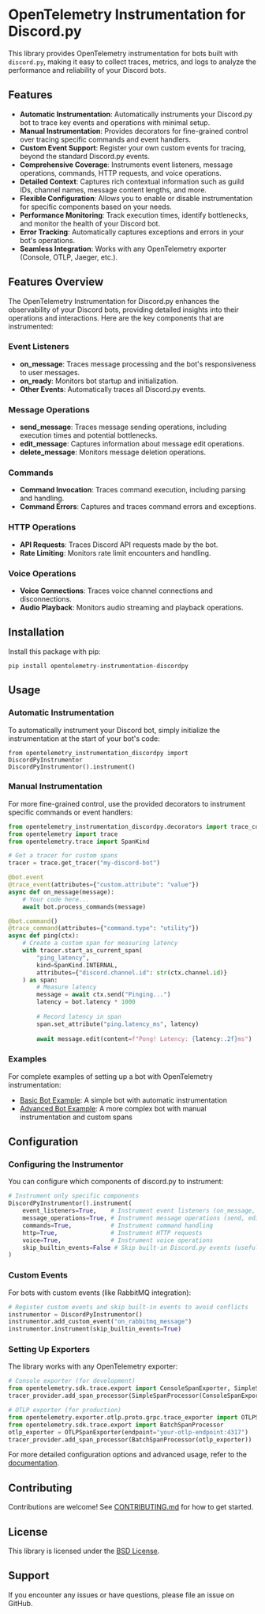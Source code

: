 # OpenTelemetry Instrumentation for Discord.py

This library provides OpenTelemetry instrumentation for bots built with `discord.py`, making it easy to collect traces, metrics, and logs to analyze the performance and reliability of your Discord bots.

## Features

- **Automatic Instrumentation**: Automatically instruments your Discord.py bot to trace key events and operations with minimal setup.
- **Manual Instrumentation**: Provides decorators for fine-grained control over tracing specific commands and event handlers.
- **Custom Event Support**: Register your own custom events for tracing, beyond the standard Discord.py events.
- **Comprehensive Coverage**: Instruments event listeners, message operations, commands, HTTP requests, and voice operations.
- **Detailed Context**: Captures rich contextual information such as guild IDs, channel names, message content lengths, and more.
- **Flexible Configuration**: Allows you to enable or disable instrumentation for specific components based on your needs.
- **Performance Monitoring**: Track execution times, identify bottlenecks, and monitor the health of your Discord bot.
- **Error Tracking**: Automatically captures exceptions and errors in your bot's operations.
- **Seamless Integration**: Works with any OpenTelemetry exporter (Console, OTLP, Jaeger, etc.).

## Features Overview

The OpenTelemetry Instrumentation for Discord.py enhances the observability of your Discord bots, providing detailed insights into their operations and interactions. Here are the key components that are instrumented:

### Event Listeners
- **on_message**: Traces message processing and the bot's responsiveness to user messages.
- **on_ready**: Monitors bot startup and initialization.
- **Other Events**: Automatically traces all Discord.py events.

### Message Operations
- **send_message**: Traces message sending operations, including execution times and potential bottlenecks.
- **edit_message**: Captures information about message edit operations.
- **delete_message**: Monitors message deletion operations.

### Commands
- **Command Invocation**: Traces command execution, including parsing and handling.
- **Command Errors**: Captures and traces command errors and exceptions.

### HTTP Operations
- **API Requests**: Traces Discord API requests made by the bot.
- **Rate Limiting**: Monitors rate limit encounters and handling.

### Voice Operations
- **Voice Connections**: Traces voice channel connections and disconnections.
- **Audio Playback**: Monitors audio streaming and playback operations.

## Installation

Install this package with pip:

```
pip install opentelemetry-instrumentation-discordpy
```

## Usage

### Automatic Instrumentation

To automatically instrument your Discord bot, simply initialize the instrumentation at the start of your bot's code:

```
from opentelemetry_instrumentation_discordpy import DiscordPyInstrumentor
DiscordPyInstrumentor().instrument()
```

### Manual Instrumentation

For more fine-grained control, use the provided decorators to instrument specific commands or event handlers:

```python
from opentelemetry_instrumentation_discordpy.decorators import trace_command, trace_event
from opentelemetry import trace
from opentelemetry.trace import SpanKind

# Get a tracer for custom spans
tracer = trace.get_tracer("my-discord-bot")

@bot.event
@trace_event(attributes={"custom.attribute": "value"})
async def on_message(message):
    # Your code here...
    await bot.process_commands(message)

@bot.command()
@trace_command(attributes={"command.type": "utility"})
async def ping(ctx):
    # Create a custom span for measuring latency
    with tracer.start_as_current_span(
        "ping_latency",
        kind=SpanKind.INTERNAL,
        attributes={"discord.channel.id": str(ctx.channel.id)}
    ) as span:
        # Measure latency
        message = await ctx.send("Pinging...")
        latency = bot.latency * 1000
        
        # Record latency in span
        span.set_attribute("ping.latency_ms", latency)
        
        await message.edit(content=f"Pong! Latency: {latency:.2f}ms")
```

### Examples

For complete examples of setting up a bot with OpenTelemetry instrumentation:

- [Basic Bot Example](examples/basic_bot.py): A simple bot with automatic instrumentation
- [Advanced Bot Example](examples/advanced_bot.py): A more complex bot with manual instrumentation and custom spans

## Configuration

### Configuring the Instrumentor

You can configure which components of discord.py to instrument:

```python
# Instrument only specific components
DiscordPyInstrumentor().instrument(
    event_listeners=True,    # Instrument event listeners (on_message, on_ready, etc.)
    message_operations=True, # Instrument message operations (send, edit, delete)
    commands=True,           # Instrument command handling
    http=True,               # Instrument HTTP requests
    voice=True,              # Instrument voice operations
    skip_builtin_events=False # Skip built-in Discord.py events (useful for custom events)
)
```

### Custom Events

For bots with custom events (like RabbitMQ integration):

```python
# Register custom events and skip built-in events to avoid conflicts
instrumentor = DiscordPyInstrumentor()
instrumentor.add_custom_event("on_rabbitmq_message")
instrumentor.instrument(skip_builtin_events=True)
```

### Setting Up Exporters

The library works with any OpenTelemetry exporter:

```python
# Console exporter (for development)
from opentelemetry.sdk.trace.export import ConsoleSpanExporter, SimpleSpanProcessor
tracer_provider.add_span_processor(SimpleSpanProcessor(ConsoleSpanExporter()))

# OTLP exporter (for production)
from opentelemetry.exporter.otlp.proto.grpc.trace_exporter import OTLPSpanExporter
from opentelemetry.sdk.trace.export import BatchSpanProcessor
otlp_exporter = OTLPSpanExporter(endpoint="your-otlp-endpoint:4317")
tracer_provider.add_span_processor(BatchSpanProcessor(otlp_exporter))
```

For more detailed configuration options and advanced usage, refer to the [documentation](./docs/usage.md).

## Contributing

Contributions are welcome! See [CONTRIBUTING.md](https://github.com/Idegrity/opentelemetry-instrumentation-discordpy/blob/main/docs/CONTRIBUTING.md) for how to get started.

## License

This library is licensed under the [BSD License](https://github.com/Idegrity/opentelemetry-instrumentation-discordpy/blob/main/LICENSE).

## Support

If you encounter any issues or have questions, please file an issue on GitHub.
